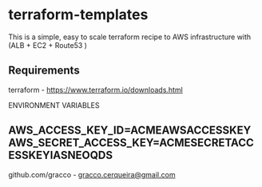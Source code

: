 terraform-templates
=========

This is a simple, easy to scale terraform recipe to AWS infrastructure with (ALB + EC2 + Route53 )


Requirements
------------
terraform - https://www.terraform.io/downloads.html

ENVIRONMENT VARIABLES

AWS_ACCESS_KEY_ID=ACMEAWSACCESSKEY
AWS_SECRET_ACCESS_KEY=ACMESECRETACCESSKEYIASNEOQDS
------------------

github.com/gracco - gracco.cerqueira@gmail.com
